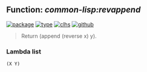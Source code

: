 ## Function: ***common-lisp:revappend***
[![package](https://img.shields.io/badge/Package-COMMON--LISP-5f9ea0.svg?style=social&colorA=999999)](../) [![type](https://img.shields.io/badge/Type-Function-5f9ea0.svg?style=social&colorA=999999)](../#function) [![clhs](https://img.shields.io/badge/CLHS-REVAPPEND-5f9ea0.svg?style=social&colorA=999999)](http://www.lispworks.com/documentation/HyperSpec/Body/f_revapp.htm) [![github](https://img.shields.io/badge/GitHub-View_the_source-5f9ea0.svg?style=social&colorA=999999&logo=github)](https://github.com/sbcl/sbcl/blob/master/src/code/list.lisp/) 

> Return (append (reverse x) y).

### Lambda list
```
(X Y)
```
